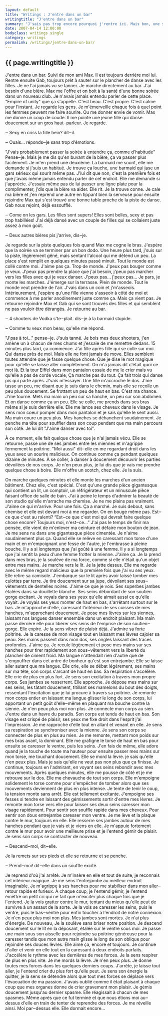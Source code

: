 ```yaml
---
layout: default
title: "Writings : J'entre dans un bar"
writingtitle: "J'entre dans un bar"
summary: "J'sais pas trop encore pourquoi j'rentre ici. Mais bon, une soirée entre amis ferait pas de mal!"
date: 2007-04-14 12:00:00
bodyclass: writings single
category: writings
permalink: /writings/jentre-dans-un-bar/
---
```


## {{ page.writingtitle }} ##

J'entre dans un bar. Suivi de mon ami Max. Il est toujours derrière moi lui.
Rentre ensuite Gab, toujours prêt à sauter sur le plancher de danse avec les
filles. Je ne l'ai jamais vu se tanner. Je marche directement au bar. J'ai
besoin d'une bière. Max me l'offre et on boit à la santé d'une bonne soirée dans
un nouveau club. Je n'avais jamais entendu parler de cette place. "Empire of
unity" que ça s'appelle. C'est beau. C'est propre. C'est calme pour l'instant.
Je regarde les gens. Je m'émerveille chaque fois à quel point les femmes peuvent
me faire sourire. Ou me donner envie de vomir. Max me donne un coup de coude. Il
me pointe une jeune fille qui danse doucement sur un gros haut‒parleur. Je
regarde.

‒ Sexy en criss la fille hein? dit‒il.

‒ Ouais... réponds‒je sans trop d'émotions.

"J'vais probablement passer la soirée à entendre ça, comme d'habitude"
Pense‒je. Mais je me dis qu'en buvant de la bière, ça va passer plus facilement.
Je m'en prend une deuxième. La barmaid me sourit, elle me demande si j'suis un
habitué. Je trouve ça louche, une barmaid qui jase un gars sérieux qui sourit
même pas. J'lui dit que non, c'est la première fois et que j'avais même jamais
entendu parler de cet endroit. Elle me demande si j'apprécie. J'essaie même pas
de lui passer une ligne plate pour la complimenter, j'dis que la bière va aider.
Elle rit. Je la trouve conne. Je cale ma bière et j'en reprend une autre en
tippant bien la serveuse pour ensuite rejoindre Max qui s'est trouvé une bonne
table proche de la piste de danse. Gab nous rejoint, déjà essoufflé.

‒ Come on les gars. Les filles sont supers! Elles sont belles, sexy et pas
trop habillées! J'ai déjà dansé avec un couple de filles qui se collaient juste
assez à mon goût.

‒ Deux autres bières pis j'arrive, dis‒je.

Je regarde sur la piste quelques fois quand Max me cogne le bras. J'espère
que la soirée va se terminer par un bon dodo. Une heure plus tard, j'suis sur la
piste, légèrement gêné, mais sentant l'alcool qui me détend un peu. La place
s'est remplit en quelques minutes passé minuit. Tout le monde est collé contre
moi. J'aime pas ça. Trop de monde. J'peux pas bouger comme je veux. J'peux pas
prendre la place que j'ai besoin, j'peux pas marcher vers les filles avec qui je
veux danser. J'peux pas... j'peux pas... Je pars, je monte les marches. J'émerge
sur la terrasse. Plein de monde. Tout le monde veut prendre de l'air. J'vais
dans un coin et j'm'asseois. Intérieurement, j'espère qu'une fille vienne
s'asseoir à côté de moi et commence à me parler anodinement juste comme ça. Mais
ça vient pas. Je retourne rejoindre Max et Gab qui se sont trouvés des filles et
qui semblent ne pas vouloir être dérangés. Je retourne au bar.

‒ 4 shooters de Vodka s'te‒plait. dis‒je à la barmaid stupide.

‒ Comme tu veux mon beau, qu'elle me répond.

"J'pas à toi..." pense‒je. J'suis tanné. Je bois mes deux shooters, j'en
amène un à chacun de mes chums et j'essaie de me remettre dedans. 15 minutes
plus tard, ça commence. J'ai fille après fille qui se colle sur moi. Qui danse
près de moi. Mais elle ne font jamais de move. Elles semblent toutes attendre
que je fasse quelque chose. Que je dise le mot magique pour qu'elle se laisse
aller complètement. On m'a jamais dit c'était quoi ce mot là. Et la tour Eiffel
dans mon pantalon essaie de me le crier mais vu qu'elle a pas de corde vocale, Ça
marche pas du tout. Ça fait trois qui danse pis qui parte après. J'vais
m'essayer. Une fille m'accroche le dos. J'me tasse un peu, me disant que je suis
dans le chemin, mais elle se recolle un peu plus doucement. Se frottant un peu
de haut en bas. C'est ma chance. J'me tourne. Mets ma main un peu sur sa hanche,
un peu sur son abdomen. Et on danse comme ça un peu. Elle se colle, me prends
dans ses bras même si je suis derrière elle. Elle me lance ses cheveux dans le
visage. Je sens mon coeur pomper dans mon pantalon et je sais qu'elle le sent
aussi. Ma main coure un peu plus. Mes hanches se déhanchent soudainement. Je
penche ma tête pour souffler dans son coup pendant que ma main parcours son
côté. Je lui dit "J'aime danser avec toi".

À ce moment, elle fait quelque chose que je n'ai jamais vécu. Elle se
retourne, passe une de ses jambes entre les miennes et m'agrippe fermement la
poitrine. "Moi aussi" dit‒elle en me regardant droit dans les yeux avec un
sourire malicieux. On continue comme ça pendant quelques dizaine de minutes. À
se coller, à danser à doucement découvrir les parties dévoilées de nos corps. Je
n'en peux plus, je lui dis que je vais me prendre quelque chose à boire. Elle
m'offre un scotch, chez elle. Je la suis.

On marche quelques minutes et elle monte les marches d'un ancien bâtiment.
Chez elle, c'est spécial. C'est qu'une grande pièce gigantesque qui contient un
lit, un comptoir, un réfrigérateur et un minuscule pièce faisant office de salle
de bain. J'ai à peine le temps d'admirer la beauté de son studio qu'elle
m'arrache ma chemise. Je ne me plains pas vraiment. J'aime ce qui m'arrive. Pour
une fois. Ça a marché. Je suis debout, sans chemise et elle est devant moi à me
regarder. On en bouge même pas. Est‒ce que c'est au ralenti? “Est‒ce que c'est
moi qui devrait faire quelque chose encore? Toujours moi, n'est‒ce...” J'ai pas
le temps de finir ma pensée, elle vient de m'enlever ma ceinture et défaire mon
bouton de jean. Je me sens nu dans une gigantesque pièce cimentée. Je n'aime
soudainement plus ça. Quand elle se relève en caressant mon torse d'une main et
en m'empoignant une fesse de l'autre, je l'embrasse à pleine bouche. Il y a si
longtemps que j'ai goûté à une femme. Il y a si longtemps que j'ai sentit la
peau d'une femme frotter la mienne. J'aime ça. Je la prend dans mes bras, je la
soulève de ma force, comme si elle n'était qu'un objet entre mes mains. Je
marche vers le lit. Je la jette dessus. Elle me regarde avec le même regard
malicieux que la première fois que j'ai vu ses yeux. Elle retire sa camisole.
J'embarque sur le lit après avoir laissé tomber mes culottes par terre. Je tire
doucement sur sa jupe, dévoilant ses sous‒vêtements de dentelles noires. J'aime
ce que je vois. Ses superbes jambes étalées dans sa douillette blanche. Ses
seins débordant de son soutien gorge excitant. Je voyais dans ses yeux qu'elle
aimait aussi ce qu'elle voyait. Je voyais ses yeux monter de haut en bas,
s'arrêtant surtout sur le bas. Je m'approche d'elle, caressant l'intérieur de
ses cuisses de mes hanches, m'approchant doucement. Je pose mes lèvres sur les
siennes, laissant nos langues danser ensemble dans un endroit plaisant. Ma main
passe derrière elle pour libérer ses seins de l'emprise de son soutien‒gorge.
Elle expire. Je la sens vibrer de plaisir déjà. J'admire sa forte poitrine. Je
la caresse de mon visage tout en laissant mes lèvres cajoler sa peau. Ses mains
passent dans mon dos, ses ongles laissant des traces profondes. J'aime ça. Je
recule légèrement et pose mes mains sur ses hanches pour tirer rapidement son
sous‒vêtement vers la liberté du plancher de ciment froid. Ma langue n'attendait
rien d'autre que de s'engouffrer dans cet antre de bonheur qu'est son
entrejambe. Elle se laisse aller autant que ma langue. Elle crie, elle se débat
légèrement, ses mains sur ma tête, son corps s'arcant de haut en bas. Sa
respiration s'accélère. Elle crie de plus en plus fort. Je sens son excitation à
travers mon propre corps. Ses jambes se resserrent. Elle approche. Je dépose mes
mains sur ses seins, les tâtant doucement, titillant ses mamelons du bout des
doigts, ressentant l'excitation que je lui procure à travers sa poitrine. Je
remonte mon corps entier en laissant ma langue glisser le long de son corps, lui
apportant un petit goût d'elle‒même en plaquant ma bouche contre la sienne. Je
n'en peux plus moi non plus. Je connecte mon corps au sien. J'entre dans un
havre du paradis. Son corps est tendu de haut en bas. Son visage est crispé de
plaisir, ses yeux me fixe droit dans l'esprit j'ai l'impression. Je me rapproche
d'elle tout en allant et venant en elle. Je sens sa respiration se synchroniser
avec la mienne. Je sens son corps se connecter de plus en plus au mien. Je me
remonte, mettant mon poids sur mes bras avant, la dominant. Elle me grafigne le
torse de haut en bas pour ensuite se caresser le ventre, puis les seins. J'en
fais de même, elle adore quand je la touche de toute ma hauteur pour ensuite
passer mes mains sur mon torse, me touchant doucement. Elle se mord la lèvre. je
sais qu'elle n'en peux plus. Mais je sais qu'elle ne veut pas non plus que ça
finisse. Je continue, toujours en l'admirant, en voyant ses seins rebondir avec
mes mouvements. Après quelques minutes, elle me pousse de côté et je me retrouve
sur le dos. Elle me chevauche de tout son corps. Elle m'empoigne solidement le
torse comme pour s'empêcher de tomber alors que ses mouvements deviennent de
plus en plus intense. Je tente de tenir le coup, la tension monte sans arrêt.
Elle est tellement excitante. J'empoigne ses fesses si tendre en laissant des
gémissements sortir d'entre mes lèvres. Je remonte mon torse vers elle pour
laisser ses deux seins caresser mon visage rapidement. Pour sentir son souffle
rapide dans mes cheveux. Pour sentir son doux entrejambe caresser mon ventre. Je
me lève et la plaque contre le mur, toujours en elle. Elle resserre ses jambes
autour de mes hanches pendant que je vais et je viens en elle. Je m'appuie
fortement contre le mur pour avoir une meilleure prise et je l'entend gémir de
plaisir. Je sens son corps se contracter de nouveau.

‒ Descend‒moi, dit‒elle.

Je la remets sur ses pieds et elle se retourne et se penche.

‒ Prend‒moi! dit‒elle dans un souffle excité.

Je reprend d'où j'ai arrêté. Je m'insère en elle et tout de suite, je
reconnais cet intérieur magique. Je me sens l'entrejambe au meilleur endroit
imaginable. Je m'agrippe à ses hanches pour me stabiliser dans mon aller‒retour
rapide et furieux. À chaque coup, je l'entend gémir, je l'entend émettre un
petit cri qui ne fait que m'exciter plus chaque fois que je l'entend. Je la vois
gratter contre le mur, tentant du mieux qu'elle peut de survivre à un assaut de
la sorte. Je la vois se caresser les seins, puis le ventre, puis le bas‒ventre
pour enfin toucher à l'endroit de notre connexion. Je n'en peux plus moi non
plus. Mes jambes sont mortes. Je n'ai plus d'énergie. De nouveau, Je la soulève
sans briser notre position. Je descend doucement sur le lit en la déposant,
étalée sur le ventre sous moi. Je passe une main sous son aisselle pour
rejoindre sa poitrine généreuse pour la caresser tandis que mon autre main
glisse le long de son oblique pour rejoindre ses douces lèvres. Elle aime ça,
encore et toujours. Je continue d'aller et venir en elle tout en la caressant à
deux endroits parfaits. J'accélère le rythme avec les dernières de mes forces.
Je la sens respirer de plus en plus vite. Je me mords la lèvre. Je n'en peux
plus. Je donne toutes mes forces dans les quelques derniers coups. J'arrête, je
laisse tout aller, je l'entend crier du plus fort qu'elle peut. Je sens son
énergie la quitter, je la sens se détendre alors que tout mes forces se déplace
vers l'évacuation de ma passion. J'avais oublié comme il était plaisant à chaque
coup que mes organes donne de crier gravement mon plaisir. Je gémis doucement
jusqu'au dernier spasme. Elle réagissait à chacun de mes spasmes. Même après que
ce fut terminé et que nous étions moi au‒dessus d'elle en train de tenter de
reprendre des forces. Je me réveille ainsi. Moi par‒dessus elle. Elle dormait
encore...